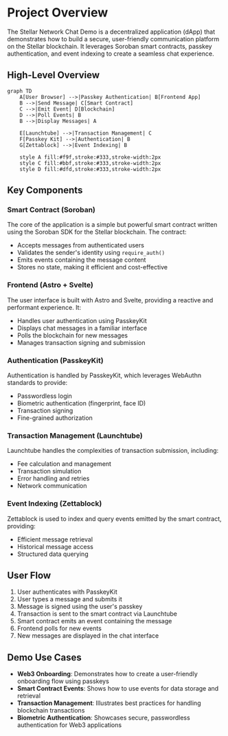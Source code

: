 # Project Overview

The Stellar Network Chat Demo is a decentralized application (dApp) that demonstrates how to build a secure, user-friendly communication platform on the Stellar blockchain. It leverages Soroban smart contracts, passkey authentication, and event indexing to create a seamless chat experience.

## High-Level Overview

```mermaid
graph TD
    A[User Browser] -->|Passkey Authentication| B[Frontend App]
    B -->|Send Message| C[Smart Contract]
    C -->|Emit Event| D[Blockchain]
    D -->|Poll Events| B
    B -->|Display Messages| A
    
    E[Launchtube] -->|Transaction Management| C
    F[Passkey Kit] -->|Authentication| B
    G[Zettablock] -->|Event Indexing| B
    
    style A fill:#f9f,stroke:#333,stroke-width:2px
    style C fill:#bbf,stroke:#333,stroke-width:2px
    style D fill:#dfd,stroke:#333,stroke-width:2px
```

## Key Components

### Smart Contract (Soroban)

The core of the application is a simple but powerful smart contract written using the Soroban SDK for the Stellar blockchain. The contract:

- Accepts messages from authenticated users
- Validates the sender's identity using `require_auth()`
- Emits events containing the message content
- Stores no state, making it efficient and cost-effective

### Frontend (Astro + Svelte)

The user interface is built with Astro and Svelte, providing a reactive and performant experience. It:

- Handles user authentication using PasskeyKit
- Displays chat messages in a familiar interface
- Polls the blockchain for new messages
- Manages transaction signing and submission

### Authentication (PasskeyKit)

Authentication is handled by PasskeyKit, which leverages WebAuthn standards to provide:

- Passwordless login
- Biometric authentication (fingerprint, face ID)
- Transaction signing
- Fine-grained authorization

### Transaction Management (Launchtube)

Launchtube handles the complexities of transaction submission, including:

- Fee calculation and management
- Transaction simulation
- Error handling and retries
- Network communication

### Event Indexing (Zettablock)

Zettablock is used to index and query events emitted by the smart contract, providing:

- Efficient message retrieval
- Historical message access
- Structured data querying

## User Flow

1. User authenticates with PasskeyKit
2. User types a message and submits it
3. Message is signed using the user's passkey
4. Transaction is sent to the smart contract via Launchtube
5. Smart contract emits an event containing the message
6. Frontend polls for new events
7. New messages are displayed in the chat interface

## Demo Use Cases

- **Web3 Onboarding**: Demonstrates how to create a user-friendly onboarding flow using passkeys
- **Smart Contract Events**: Shows how to use events for data storage and retrieval
- **Transaction Management**: Illustrates best practices for handling blockchain transactions
- **Biometric Authentication**: Showcases secure, passwordless authentication for Web3 applications 